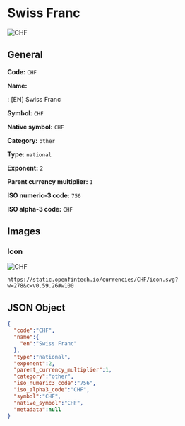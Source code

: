 
# Swiss Franc 
![CHF](https://static.openfintech.io/currencies/CHF/icon.svg?w=278&c=v0.59.26#w100)  

## General 
 
**Code:** `CHF` 
 
**Name:** 
 
:	[EN] Swiss Franc 
 
**Symbol:** `CHF` 
 
**Native symbol:** `CHF` 
 
**Category:** `other` 
 
**Type:** `national` 
 
**Exponent:** `2` 
 
**Parent currency multiplier:** `1` 
 
**ISO numeric-3 code:** `756` 
 
**ISO alpha-3 code:** `CHF` 
 

## Images 

### Icon 
 
![CHF](https://static.openfintech.io/currencies/CHF/icon.svg?w=278&c=v0.59.26#w100)  

```
https://static.openfintech.io/currencies/CHF/icon.svg?w=278&c=v0.59.26#w100
```  

## JSON Object 

```json
{
  "code":"CHF",
  "name":{
    "en":"Swiss Franc"
  },
  "type":"national",
  "exponent":2,
  "parent_currency_multiplier":1,
  "category":"other",
  "iso_numeric3_code":"756",
  "iso_alpha3_code":"CHF",
  "symbol":"CHF",
  "native_symbol":"CHF",
  "metadata":null
}
```  

